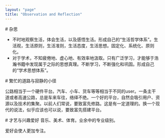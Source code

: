 ```yaml
---
layout: "page"
title: "Observation and Reflection"
---
```

\# 杂思

- 不时地观察生活，体会生活，以及感悟生活。形成自己的“生活哲学体系”。生活观，生活原则，生活准则，生活态度，生活思想。固定化、系统化、原则化。
- 对于学术，不知疲倦地、虚心地、有效率地汲取。只有广泛学习，才能够于浩瀚书籍中发现属于之际的思想真理。不断学习，不断强化和巩固。形成自己的“学术思想体系”。

\# 繁忙的道路与寂静的小径

公路相当于一个硬件平台。汽车、小车、货车等等相当于不同的user。一条主干道或者高速公路，总是车来车往，络绎不绝。一个好的平台，自然会吸引用户、资源以及技术的集聚。以前人们常说，要致富先修路。这是有一定道理的。换一个现代的说法，似乎应该也可以说，要致富先搭建平台。

\# 才艺与兴趣爱好
音乐、美术、体育。业余中的专业级别。

爱好会使人更加专注。



